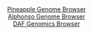 <div id="Pineapple_Genome_Browser" align="center">
  <a href="https://ink-blot.github.io/?sessionURL=blob:zZJda9swFIb_i6BlA8eW7NiODWG4adKkLe2I66RJKUZ2ZEerLbmS4jQN.e_TysZuVmguNgZCH4cjnfe8evagJUJSzkAIbBO5JkLAAHLNtzGum4rc4JpIEBa4ksQAghREEJYTEO5BgaXCyfRa31wr1cjQsqhqOjVmJTelY.Iav3KGt9LMeW0NeFXhjAusuJDWmcAtt2jZdrYkw01j6tqO6VorrLCFq2bNmeRWQ1iZbvV76a9QWhLGa5LWm0rRNwGp1qM1rswCf4nmcZTnRMorspus.tHVJJo5w2R54Q2Wye14nnjz05iWDKuNIP1ikbi0GNYn9mhWjp9u9NrOLvXc3XmXT_Pn6MQ5Px2.NFQQ2Uc.6nVtH8KutoeyFXn5nzrXgx7ZfdaMBue3XjN6iUaBmCy9u2wwr2GM4OKPfbvgYICK5xtNA8jXwg8RNBzoGa7tdX5sUc.AMNDuCE5B.PBoACVw_qTTH_ZA7RrNDJDkefOGjwG4WBEBwk4AoY.CwHa7fhcGAToYe7AR1d.zdpRMAx_akW17aUErpYFepZI10sSMmW1emOXrkV6e2Y5d3zX82Y8n99MhUws0nqHe_VdZvuOlAXTpt._TjX5E0T.h7iNCTJUdi9q4ezndxE7ce8380qtaHFwUiZ2ob8v8XXuOs6bgosZK5.uIPv6krcWCYqZ0oKWSZrSiajfXLvItCJHtaGhBziuuKQSizD5BAxrIhZ9_w.kcHg_fAQ--">Pineapple Genome Browser</a>
</div>
<div id="Alphonso_Genome_Browser" align="center">
  <a href="https://ink-blot.github.io/?sessionURL=blob:zZRda9swFIb_i6BlA8eW7cSJDWW4abokLRtNlqYfFHNiy44WW1IlxU4T8t.nlI3ddNBcbAyMkA6S_Z5HD96hmkhFOUMR8my3Y7suspBa8mYKlSjJF6iIQlEOpSIWkiQnkrCUoGiHclAaZpNrc3KptVCR41AtWhWwgtvKt6GCLWfQKDvlldPnZQkLLkFzqZxzCTV3aFG3GrIAIWzzbd_uOBlocKAUS84UdwRhRdKY9yW_SklBGK9IUq1LTV8DJCaPyZjZOXyK59M4TYlSV.RllJ3FV6P41h_MHj4H_YfZ1.F8FsxPp7RgoNeSnHEF_ni8WQ2luNncwnByP2WruBk2pH3iX5wONoJKos7crttre0EnDA0YyjKy.Z96Ng89tu_zu.Gw19_CBVz2T7xL.b1rRuxOrwXTJH6j9wBjtLdQydO1cQGlS9mNXGz5OLA6XtA6TN2ehfGBkOQURY9PFtIS0pXZ_rhD.kUYY5Aiz.tXeSzEZUYkilohxl03DL1Ou9vGYejurR1ay_Lv4b2cTcIu9mLPC5KcltronCWKCWUDY3ad5naxPZJn78Q7F9uLbyytxtkNHpnlLR0MmmdssHoqKP5A1EImwOtFmnbfk.uf.PeeILZeHCsdWc4Nl8mdqgc3cTDajkCSu_tV2czG5G1Ah__QcXByLivQZr.pmOVP62qQFJg2hZoquqAl1S9zw5E3KHI938iLUl5yYyOSxeIDtrDldvDH35L6.6f9Dw--">Alphonso Genome Browser</a>
</div>


<div id="DAF_Genomics_Browser" align="center">
  <a href="https://ink-blot.github.io/?sessionURL=blob:tZFra9swFIb_iyD95Kvs2LEhDHdrk9LSbglO1pQSzmw5dmZJjiTPSUP..4TbMtgoY9CBJCTO5X11niP6QYSsOEMxwpY7tFwXGUiWvJsDbWpyC5RIFBdQS2IgQQoiCMsIio.oAKkgnd3oylKpRsa2nUNhbgjjtMqkJT0LGlPyVpVEp5rYAgpPnEEnrYxTnazAhropOZPchiwjUpqO3RC2WXegj9fYum9J1rStVdWrrrUJbSy3CtBuK5aT_V.M_AdlvaoPyXKe9PXX5HCVj5Prq2ThXaSrSfBxld5Nl2mwPJtXGwaqFWTs7G9uV2W7vWfZ5vN0sl3QYbfd7UYDfP7kD7xPZxf7phJEjt3QHfk4iHCETgaqedZqCCgrhRu7vhHikYF933y5esNAT0HwCsUPjwZSArLvOv3hiNSh0aiQJLu2p2YgLnIiUGxGjhO6UYSHfug7UeSejCNqRf3OLC_TWRQ6OME4sL4B1fpFVfcD1EJ_Bt8L5G.d9f5XUPLr_H6ymoIG424Pi7tZN8CXe6WPL3XXsPO3YBnozc8VXFBQOvT8fEEDtdakhKlfbLzT4.kn">DAF Genomics Browser</a>
</div>
